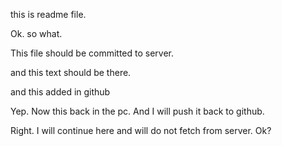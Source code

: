 this is readme file. 

Ok. so what.

This file should be committed to server. 

and this text should be there.

and this added in github

Yep. Now this back in the pc. And I will push it back to github.


Right. I will continue here and will do not fetch from server. Ok?